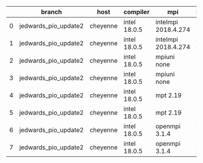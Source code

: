 |    | branch               | host     | compiler     | mpi                 | netcdf      | o_g   | os    | build   |   u_pass |   u_fail |   s_pass |   s_fail |   e_pass |   e_fail |   nuopc_pass |   nuopc_fail | artifacts_hash                                                                                                                                                              | modified                   |
|----|----------------------|----------|--------------|---------------------|-------------|-------|-------|---------|----------|----------|----------|----------|----------|----------|--------------|--------------|-----------------------------------------------------------------------------------------------------------------------------------------------------------------------------|----------------------------|
|  0 | jedwards_pio_update2 | cheyenne | intel 18.0.5 | intelmpi 2018.4.274 | 4.6.3 4.4.4 | O     | Linux | pass    |    13647 |        0 |       49 |        0 |       80 |        0 |           50 |            0 | [artifacts](https://github.com/esmf-org/esmf-test-artifacts/tree/d5fad90630f60f2cf74ea6aa75348d1a9f74b447/jedwards_pio_update2/cheyenne/intel/18.0.5/O/intelmpi/2018.4.274) | 2022-03-15 01:09:44.186787 |
|  1 | jedwards_pio_update2 | cheyenne | intel 18.0.5 | intelmpi 2018.4.274 | 4.6.3 4.4.4 | g     | Linux | pass    |    13647 |        0 |       49 |        0 |       80 |        0 |           50 |            0 | [artifacts](https://github.com/esmf-org/esmf-test-artifacts/tree/2693ed0a22417e3bdf3c4d12846b6bb084fe0ac1/jedwards_pio_update2/cheyenne/intel/18.0.5/g/intelmpi/2018.4.274) | 2022-03-15 01:09:44.186801 |
|  2 | jedwards_pio_update2 | cheyenne | intel 18.0.5 | mpiuni none         | 4.8.1 4.5.3 | O     | Linux | pass    |    12121 |        0 |        8 |        0 |       43 |        0 |            0 |           50 | [artifacts](https://github.com/esmf-org/esmf-test-artifacts/tree/557eec6c6030dc0d403b4b5365751544cc7edf67/jedwards_pio_update2/cheyenne/intel/18.0.5/O/mpiuni/none)         | 2022-03-15 01:09:44.186774 |
|  3 | jedwards_pio_update2 | cheyenne | intel 18.0.5 | mpiuni none         | 4.8.1 4.5.3 | g     | Linux | pass    |    12121 |        0 |        8 |        0 |       43 |        0 |            0 |           50 | [artifacts](https://github.com/esmf-org/esmf-test-artifacts/tree/8359486b02c1bd45f66e4548c62acfd16eca278b/jedwards_pio_update2/cheyenne/intel/18.0.5/g/mpiuni/none)         | 2022-03-15 01:09:44.186815 |
|  4 | jedwards_pio_update2 | cheyenne | intel 18.0.5 | mpt 2.19            | 4.6.3 4.4.4 | O     | Linux | pass    |    13647 |        0 |       49 |        0 |       80 |        0 |            0 |           50 | [artifacts](https://github.com/esmf-org/esmf-test-artifacts/tree/9a271a153d2f4624a5503106f60b38a48682cc7e/jedwards_pio_update2/cheyenne/intel/18.0.5/O/mpt/2.19)            | 2022-03-15 01:09:44.186738 |
|  5 | jedwards_pio_update2 | cheyenne | intel 18.0.5 | mpt 2.19            | 4.6.3 4.4.4 | g     | Linux | pass    |    13647 |        0 |       49 |        0 |       80 |        0 |            0 |           50 | [artifacts](https://github.com/esmf-org/esmf-test-artifacts/tree/e6c070db3f340bd0258a6f7407ce9be2786e3f45/jedwards_pio_update2/cheyenne/intel/18.0.5/g/mpt/2.19)            | 2022-03-15 01:09:44.186828 |
|  6 | jedwards_pio_update2 | cheyenne | intel 18.0.5 | openmpi 3.1.4       | 4.6.3 4.4.4 | O     | Linux | pass    |    13647 |        0 |       49 |        0 |       80 |        0 |           50 |            0 | [artifacts](https://github.com/esmf-org/esmf-test-artifacts/tree/963daedf6a6531b1ceea51852bb76343a4403c6a/jedwards_pio_update2/cheyenne/intel/18.0.5/O/openmpi/3.1.4)       | 2022-03-15 01:09:44.186758 |
|  7 | jedwards_pio_update2 | cheyenne | intel 18.0.5 | openmpi 3.1.4       | 4.6.3 4.4.4 | g     | Linux | pass    |    13647 |        0 |       49 |        0 |       80 |        0 |           50 |            0 | [artifacts](https://github.com/esmf-org/esmf-test-artifacts/tree/457106cec7fab40fe2744d68369f41067b0336a6/jedwards_pio_update2/cheyenne/intel/18.0.5/g/openmpi/3.1.4)       | 2022-03-15 01:09:44.186657 |